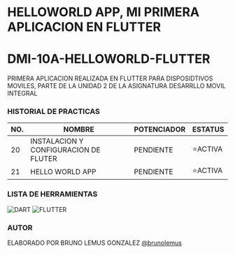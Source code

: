 # HELLOWORLD APP, MI PRIMERA APLICACION EN FLUTTER
# DMI-10A-HELLOWORLD-FLUTTER
PRIMERA APLICACION REALIZADA EN FLUTTER PARA DISPOSIDTIVOS MOVILES, PARTE DE LA UNIDAD 2 DE LA ASIGNATURA DESARRLLO MOVIL INTEGRAL 



### HISTORIAL DE PRACTICAS
|NO.|NOMBRE|POTENCIADOR|ESTATUS|
|--|--|--|--|
|20|INSTALACION Y CONFIGURACION DE FLUTER |PENDIENTE|⭐ACTIVA |
|21|HELLO WORLD APP|PENDIENTE|⭐ACTIVA|









### LISTA DE HERRAMIENTAS
![DART](https://img.shields.io/badge/Dart-0175c2?style=for-the-badge&logo=dart&logoColor=white)
![FLUTTER](https://img.shields.io/badge/)
### AUTOR
ELABORADO POR BRUNO LEMUS GONZALEZ [@brunolemus](https://github.com/beunolemus)
